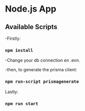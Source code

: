 # Node.js App

## Available Scripts

-Firstly:

### `npm install`

-Change your db connection en .evn.

-then, to generate the prisma client:

### `npm run-script prismagenerate`

Lastly:
### `npm run start`


